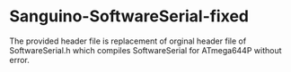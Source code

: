 Sanguino-SoftwareSerial-fixed
=============================

The provided header file is replacement of orginal header file of SoftwareSerial.h which compiles SoftwareSerial for ATmega644P without error.
